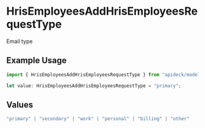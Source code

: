 # HrisEmployeesAddHrisEmployeesRequestType

Email type

## Example Usage

```typescript
import { HrisEmployeesAddHrisEmployeesRequestType } from "apideck/models/operations";

let value: HrisEmployeesAddHrisEmployeesRequestType = "primary";
```

## Values

```typescript
"primary" | "secondary" | "work" | "personal" | "billing" | "other"
```